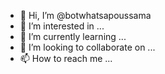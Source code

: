 - 👋 Hi, I’m @botwhatsapoussama
- 👀 I’m interested in ...
- 🌱 I’m currently learning ...
- 💞️ I’m looking to collaborate on ...
- 📫 How to reach me ...

<!---
botwhatsapoussama/botwhatsapoussama is a ✨ special ✨ repository because its `README.md` (this file) appears on your GitHub profile.
You can click the Preview link to take a look at your changes.
--->
